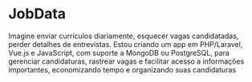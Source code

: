 # JobData
Imagine enviar currículos diariamente, esquecer vagas candidatadas, perder detalhes de entrevistas. Estou criando um app em PHP/Laravel, Vue.js e JavaScript, com suporte a MongoDB ou PostgreSQL, para gerenciar candidaturas, rastrear vagas e facilitar acesso a informações importantes, economizando tempo e organizando suas candidaturas
